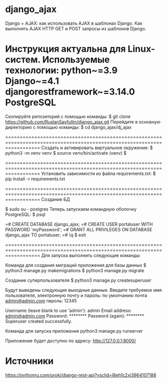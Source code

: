 # django_ajax
Django + AJAX: как использовать AJAX в шаблонах Django. Как выполнять AJAX HTTP GET и POST запросы из шаблонов Django.


Инструкция актуальна для Linux-систем.
Используемые технологии:
    python~=3.9
    Django~=4.1
    djangorestframework~=3.14.0
    PostgreSQL
========================================================================================================================
Скопируйте репозиторий с помощью команды:
$ git clone https://github.com/RuslanSayfullin/django_ajax.git
Перейдите в основную директорию с помощью команды: 
$ cd django_ajax/dj_ajax

========================================================================================================================
Создать и активировать виртуальное окружение:
$ python3 -m venv venv
$ source venv/bin/activate
(venv) $

========================================================================================================================
Установить зависимости из файла requirements.txt:
$ pip install -r requirements.txt

========================================================================================================================
Создание БД

$ sudo su - postgres
Теперь запускаем командную оболочку PostgreSQL:
$ psql 

=# CREATE DATABASE django_ajax;
=# CREATE USER portaluser WITH PASSWORD 'myPassword';
=# GRANT ALL PRIVILEGES ON DATABASE django_ajax TO portaluser;
=# \q
$ exit

========================================================================================================================
Для запуска выполнить следующие команды:

Команда для создания миграций приложения для базы данных
$ python3 manage.py makemigrations
$ python3 manage.py migrate

Создание суперпользователя
$ python3 manage.py createsuperuser

Будут выведены следующие выходные данные. Введите требуемое имя пользователя, электронную почту и пароль:
по умолчанию почта admin@admin.com пароль: 12345

Username (leave blank to use 'admin'): admin
Email address: admin@admin.com
Password: ********
Password (again): ********
Superuser created successfully.

Команда для запуска приложения
python3 manage.py runserver

Приложение будет доступно по адресу: http://127.0.0.1:8000/

Источники
========================================================================================================================
https://pythonru.com/uroki/django-rest-api?ysclid=l8eh1c2xj3964107188